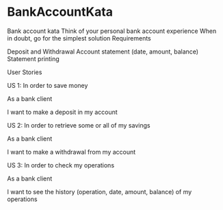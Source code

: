 # BankAccountKata

Bank account kata Think of your personal bank account experience When in doubt, go for the simplest solution Requirements

Deposit and Withdrawal
Account statement (date, amount, balance)
Statement printing
 

User Stories

US 1:
In order to save money

As a bank client

I want to make a deposit in my account

 

US 2:
In order to retrieve some or all of my savings

As a bank client

I want to make a withdrawal from my account

 

US 3:
In order to check my operations

As a bank client

I want to see the history (operation, date, amount, balance) of my operations
